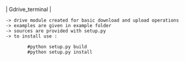 |  Gdrive_terminal  |

	-> drive module created for basic download and upload operations
	-> examples are given in example folder
	-> sources are provided with setup.py
	-> to install use :
		
			#python setup.py build
			#python setup.py install
